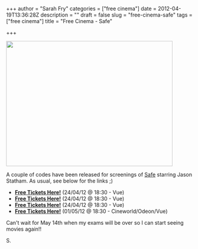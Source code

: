 +++
author = "Sarah Fry"
categories = ["free cinema"]
date = 2012-04-19T13:36:28Z
description = ""
draft = false
slug = "free-cinema-safe"
tags = ["free cinema"]
title = "Free Cinema - Safe"

+++


<a href="https://yayfryday.com/images/2012/04/safe.jpg"><img class="aligncenter size-full wp-image-546" title="safe" src="https://yayfryday.com/images/2012/04/safe.jpg" alt="" width="450" height="338" /></a>

A couple of codes have been released for screenings of <a href="http://www.imdb.com/title/tt1656190/" target="_blank">Safe</a> starring Jason Statham. As usual, see below for the links ;)
<ul>
	<li><a href="http://www.showfilmfirst.com/pin/890087" target="_blank"><strong>Free Tickets Here!</strong></a> (24/04/12 @ 18:30 - Vue)</li>
	<li><a href="http://www.showfilmfirst.com/pin/360621" target="_blank"><strong>Free Tickets Here!</strong></a> (24/04/12 @ 18:30 - Vue)</li>
	<li><strong><a href="http://www.showfilmfirst.com/pin/260185" target="_blank">Free Tickets Here!</a></strong> (24/04/12 @ 18:30 - Vue)</li>
	<li><strong><a href="http://www.showfilmfirst.com/pin/270295" target="_blank">Free Tickets Here!</a></strong> (01/05/12 @ 18:30 - Cineworld/Odeon/Vue)</li>
</ul>
Can't wait for May 14th when my exams will be over so I can start seeing movies again!!

S.

